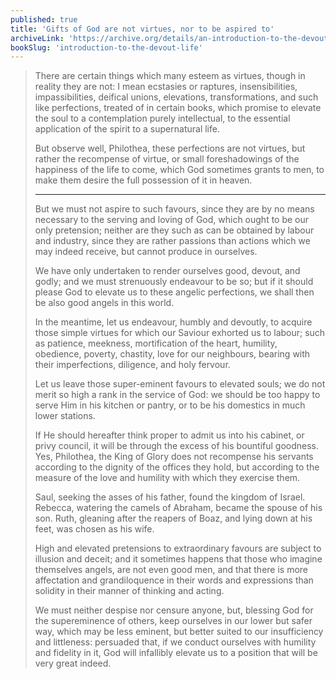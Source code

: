 ```yaml
---
published: true
title: 'Gifts of God are not virtues, nor to be aspired to'
archiveLink: 'https://archive.org/details/an-introduction-to-the-devout-life/page/97?view=theater'
bookSlug: 'introduction-to-the-devout-life'
---
```


> There are certain things which many esteem as virtues, though in reality they are not: I mean ecstasies or raptures, insensibilities, impassibilities, deifical unions, elevations, transformations, and such like perfections, treated of in certain books, which promise to elevate the soul to a contemplation purely intellectual, to the essential application of the spirit to a supernatural life.
>
> But observe well, Philothea, these perfections are not virtues, but rather the recompense of virtue, or small foreshadowings of the happiness of the life to come, which God sometimes grants to men, to make them desire the full possession of it in heaven.
>
> ---
>
> But we must not aspire to such favours, since they are by no means necessary to the serving and loving of God, which ought to be our only pretension; neither are they such as can be obtained by labour and industry, since they are rather passions than actions which we may indeed receive, but cannot produce in ourselves.
>
> We have only undertaken to render ourselves good, devout, and godly; and we must strenuously endeavour to be so; but if it should please God to elevate us to these angelic perfections, we shall then be also good angels in this world.
>
> In the meantime, let us endeavour, humbly and devoutly, to acquire those simple virtues for which our Saviour exhorted us to labour; such as patience, meekness, mortification of the heart, humility, obedience, poverty, chastity, love for our neighbours, bearing with their imperfections, diligence, and holy fervour.
>
> Let us leave those super-eminent favours to elevated souls; we do not merit so high a rank in the service of God: we should be too happy to serve Him in his kitchen or pantry, or to be his domestics in much lower stations.
>
> If He should hereafter think proper to admit us into his cabinet, or privy council, it will be through the excess of his bountiful goodness. Yes, Philothea, the King of Glory does not recompense his servants according to the dignity of the offices they hold, but according to the measure of the love and humility with which they exercise them.
>
> Saul, seeking the asses of his father, found the kingdom of Israel. Rebecca, watering the camels of Abraham, became the spouse of his son. Ruth, gleaning after the reapers of Boaz, and lying down at his feet, was chosen as his wife.
>
> High and elevated pretensions to extraordinary favours are subject to illusion and deceit; and it sometimes happens that those who imagine themselves angels, are not even good men, and that there is more affectation and grandiloquence in their words and expressions than solidity in their manner of thinking and acting.
>
> We must neither despise nor censure anyone, but, blessing God for the supereminence of others, keep ourselves in our lower but safer way, which may be less eminent, but better suited to our insufficiency and littleness: persuaded that, if we conduct ourselves with humility and fidelity in it, God will infallibly elevate us to a position that will be very great indeed.
